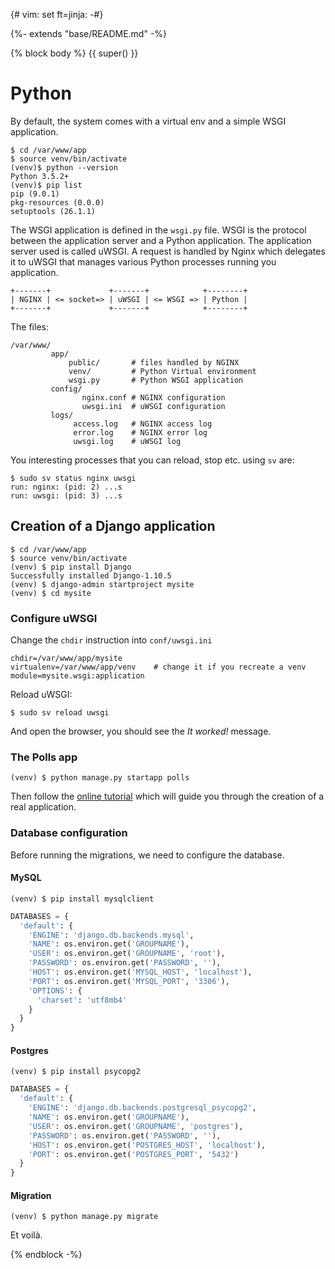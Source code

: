 {# vim: set ft=jinja: -#}

{%- extends "base/README.md" -%}

{% block body %} {{ super() }}

# Python

By default, the system comes with a virtual env and a simple WSGI application.

```
$ cd /var/www/app
$ source venv/bin/activate
(venv)$ python --version
Python 3.5.2+
(venv)$ pip list
pip (9.0.1)
pkg-resources (0.0.0)
setuptools (26.1.1)
```

The WSGI application is defined in the `wsgi.py` file. WSGI is the protocol between the application server and a Python application. The application server used is called uWSGI. A request is handled by Nginx which delegates it to uWSGI that manages various Python processes running you application.

```
+-------+             +-------+            +--------+
| NGINX | <= socket=> | uWSGI | <= WSGI => | Python |
+-------+             +-------+            +--------+
```

The files:

```
/var/www/
         app/
             public/       # files handled by NGINX
             venv/         # Python Virtual environment
             wsgi.py       # Python WSGI application
         config/
                nginx.conf # NGINX configuration
                uwsgi.ini  # uWSGI configuration
         logs/
              access.log   # NGINX access log
              error.log    # NGINX error log
              uwsgi.log    # uWSGI log
```

You interesting processes that you can reload, stop etc. using `sv` are:

```
$ sudo sv status nginx uwsgi
run: nginx: (pid: 2) ...s
run: uwsgi: (pid: 3) ...s
```

## Creation of a Django application

```
$ cd /var/www/app
$ source venv/bin/activate
(venv) $ pip install Django
Successfully installed Django-1.10.5
(venv) $ django-admin startproject mysite
(venv) $ cd mysite
```

### Configure uWSGI

Change the `chdir` instruction into `conf/uwsgi.ini`

```
chdir=/var/www/app/mysite
virtualenv=/var/www/app/venv    # change it if you recreate a venv
module=mysite.wsgi:application
```

Reload uWSGI:

```
$ sudo sv reload uwsgi
```

And open the browser, you should see the _It worked!_ message.

### The Polls app

```
(venv) $ python manage.py startapp polls
```

Then follow the [online tutorial](https://docs.djangoproject.com/en/1.10/intro/tutorial01/) which will guide you through the creation of a real application.

### Database configuration

Before running the migrations, we need to configure the database.

#### MySQL

```
(venv) $ pip install mysqlclient
```

```python
DATABASES = {
  'default': {
    'ENGINE': 'django.db.backends.mysql',
    'NAME': os.environ.get('GROUPNAME'),
    'USER': os.environ.get('GROUPNAME', 'root'),
    'PASSWORD': os.environ.get('PASSWORD', ''),
    'HOST': os.environ.get('MYSQL_HOST', 'localhost'),
    'PORT': os.environ.get('MYSQL_PORT', '3306'),
    'OPTIONS': {
      'charset': 'utf8mb4'
    }
  }
}
```

#### Postgres

```
(venv) $ pip install psycopg2
```

```python
DATABASES = {
  'default': {
    'ENGINE': 'django.db.backends.postgresql_psycopg2',
    'NAME': os.environ.get('GROUPNAME'),
    'USER': os.environ.get('GROUPNAME', 'postgres'),
    'PASSWORD': os.environ.get('PASSWORD', ''),
    'HOST': os.environ.get('POSTGRES_HOST', 'localhost'),
    'PORT': os.environ.get('POSTGRES_PORT', '5432')
  }
}
```

#### Migration

```
(venv) $ python manage.py migrate
```

Et voilà.

{% endblock -%}
